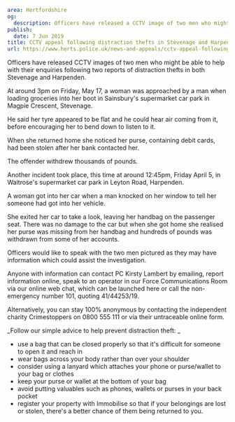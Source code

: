 ```yaml
area: Hertfordshire
og:
  description: Officers have released a CCTV image of two men who might be able to help with their enquiries following two reports of distraction thefts in both Stevenage and Harpenden.
publish:
  date: 7 Jun 2019
title: CCTV appeal following distraction thefts in Stevenage and Harpenden
url: https://www.herts.police.uk/news-and-appeals/cctv-appeal-following-distraction-thefts-in-stevenage-and-harpenden-0323ef
```

Officers have released CCTV images of two men who might be able to help with their enquiries following two reports of distraction thefts in both Stevenage and Harpenden.

At around 3pm on Friday, May 17, a woman was approached by a man when loading groceries into her boot in Sainsbury's supermarket car park in Magpie Crescent, Stevenage.

He said her tyre appeared to be flat and he could hear air coming from it, before encouraging her to bend down to listen to it.

When she returned home she noticed her purse, containing debit cards, had been stolen after her bank contacted her.

The offender withdrew thousands of pounds.

Another incident took place, this time at around 12:45pm, Friday April 5, in Waitrose's supermarket car park in Leyton Road, Harpenden.

A woman got into her car when a man knocked on her window to tell her someone had got into her vehicle.

She exited her car to take a look, leaving her handbag on the passenger seat. There was no damage to the car but when she got home she realised her purse was missing from her handbag and hundreds of pounds was withdrawn from some of her accounts.

Officers would like to speak with the two men pictured as they may have information which could assist the investigation.

Anyone with information can contact PC Kirsty Lambert by emailing, report information online, speak to an operator in our Force Communications Room via our online web chat, which can be launched here or call the non-emergency number 101, quoting 41/44253/19.

Alternatively, you can stay 100% anonymous by contacting the independent charity Crimestoppers on 0800 555 111 or via their untraceable online form.

_Follow our simple advice to help prevent distraction theft: _

 * use a bag that can be closed properly so that it's difficult for someone to open it and reach in
 * wear bags across your body rather than over your shoulder
 * consider using a lanyard which attaches your phone or purse/wallet to your bag or clothes
 * keep your purse or wallet at the bottom of your bag
 * avoid putting valuables such as phones, wallets or purses in your back pocket
 * register your property with Immobilise so that if your belongings are lost or stolen, there's a better chance of them being returned to you.
